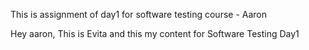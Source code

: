 
This is assignment of day1 for software testing course - Aaron

Hey aaron, This is Evita and this my content for Software Testing Day1
